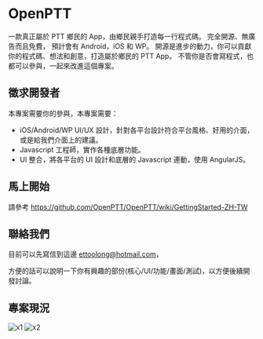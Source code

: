 # OpenPTT
一款真正屬於 PTT 鄉民的 App，由鄉民親手打造每一行程式碼。
完全開源、無廣告而且免費，
預計會有 Android，iOS 和 WP。
開源是進步的動力，你可以貢獻你的程式碼、想法和創意，打造屬於鄉民的 PTT App。
不管你是否會寫程式，也都可以參與，一起來改進這個專案。

## 徵求開發者
本專案需要你的參與，本專案需要：
* iOS/Android/WP UI/UX 設計，針對各平台設計符合平台風格、好用的介面，或是給我們介面上的建議。
* Javascript 工程師，實作各種底層功能。
* UI 整合，將各平台的 UI 設計和底層的 Javascript 連動，使用 AngularJS。

## 馬上開始
請參考 https://github.com/OpenPTT/OpenPTT/wiki/GettingStarted-ZH-TW

## 聯絡我們
目前可以先寫信到這邊 ettoolong@hotmail.com，

方便的話可以說明一下你有興趣的部份(核心/UI/功能/畫面/測試)，以方便後續開發討論。

## 專案現況
![x1](https://cloud.githubusercontent.com/assets/909570/8646123/b980b968-297f-11e5-8666-9cc3f2069742.png)
![x2](https://cloud.githubusercontent.com/assets/909570/8646122/b9454b62-297f-11e5-8be8-f735882ffd67.png)
